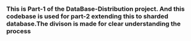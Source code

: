 ### This is Part-1 of the DataBase-Distribution project. And this codebase is used for part-2 extending this to sharded database.The divison is made for clear understanding the process
